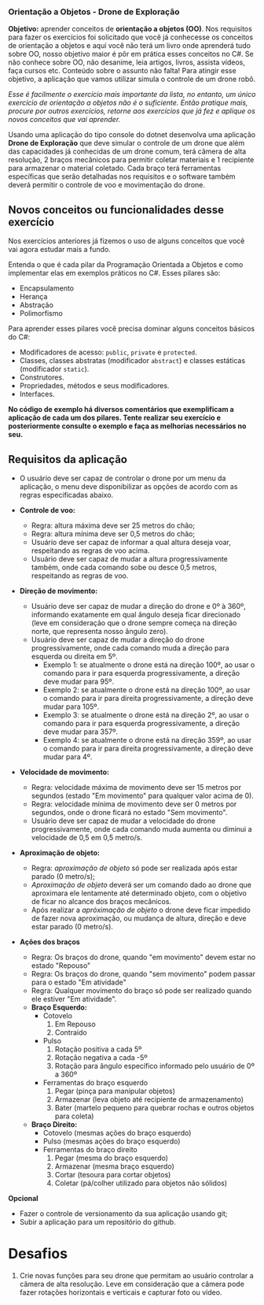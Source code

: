 ### Orientação a Objetos - Drone de Exploração

**Objetivo:** aprender conceitos de **orientação a objetos (OO)**.
Nos requisitos para fazer os exercícios foi solicitado que você já conhecesse os conceitos de orientação a objetos e aqui você não terá um livro onde aprenderá tudo sobre OO, nosso objetivo maior é pôr em prática esses conceitos no C#. Se não conhece sobre OO, não desanime, leia artigos, livros, assista vídeos, faça cursos etc. Conteúdo sobre o assunto não falta!
Para atingir esse objetivo, a aplicação que vamos utilizar simula o controle de um drone robô.

*Esse é facilmente o exercício mais importante da lista, no entanto, um único exercício de orientação a objetos não é o suficiente. Então pratique mais, procure por outros exercícios, retorne aos exercícios que já fez e aplique os novos conceitos que vai aprender.*

Usando uma aplicação do tipo console do dotnet desenvolva uma aplicação **Drone de Exploração** que deve simular o controle de um drone que além das capacidades já conhecidas de um drone comum, terá câmera de alta resolução, 2 braços mecânicos para permitir coletar materiais e 1 recipiente para armazenar o material coletado. Cada braço terá ferramentas específicas que serão detalhadas nos requisitos e o software também deverá permitir o controle de voo e movimentação do drone.

## Novos conceitos ou funcionalidades desse exercício

Nos exercícios anteriores já fizemos o uso de alguns conceitos que você vai agora estudar mais a fundo.

Entenda o que é cada pilar da Programação Orientada a Objetos e como implementar elas em exemplos práticos no C#. Esses pilares são:
- Encapsulamento
- Herança
- Abstração
- Polimorfismo

Para aprender esses pilares você precisa dominar alguns conceitos básicos do C#:
- Modificadores de acesso: `public`, `private` e `protected`.
- Classes, classes abstratas (modificador `abstract`) e classes estáticas (modificador `static`).
- Construtores.
- Propriedades, métodos e seus modificadores.
- Interfaces.

**No código de exemplo há diversos comentários que exemplificam a aplicação de cada um dos pilares. Tente realizar seu exercício e posteriormente consulte o exemplo e faça as melhorias necessários no seu.**

## Requisitos da aplicação

- O usuário deve ser capaz de controlar o drone por um menu da aplicação, o menu deve disponibilizar as opções de acordo com as regras especificadas abaixo.

- **Controle de voo:**
	- Regra: altura máxima deve ser 25 metros do chão;
	- Regra: altura mínima deve ser 0,5 metros do chão;
	- Usuário deve ser capaz de informar a qual altura deseja voar, respeitando as regras de voo acima.
	- Usuário deve ser capaz de mudar a altura progressivamente também, onde cada comando sobe ou desce 0,5 metros, respeitando as regras de voo.
	
- **Direção de movimento:**
	- Usuário deve ser capaz de mudar a direção do drone e 0º à 360º, informando exatamente em qual ângulo deseja ficar direcionado (leve em consideração que o drone sempre começa na direção norte, que representa nosso ângulo zero).
	- Usuário deve ser capaz de mudar a direção do drone progressivamente, onde cada comando muda a direção para esquerda ou direita em 5º.
		- Exemplo 1: se atualmente o drone está na direção 100º, ao usar o comando para ir para esquerda progressivamente, a direção deve mudar para 95º.
		- Exemplo 2: se atualmente o drone está na direção 100º, ao usar o comando para ir para direita progressivamente, a direção deve mudar para 105º.
		- Exemplo 3: se atualmente o drone está na direção 2º, ao usar o comando para ir para esquerda progressivamente, a direção deve mudar para 357º.
		- Exemplo 4: se atualmente o drone está na direção 359º, ao usar o comando para ir para direita progressivamente, a direção deve mudar para 4º.
		
- **Velocidade de movimento:**
	- Regra: velocidade máxima de movimento deve ser 15 metros por segundos (estado "Em movimento" para qualquer valor acima de 0).
	- Regra: velocidade mínima de movimento deve ser 0 metros por segundos, onde o drone ficará no estado "Sem movimento".
	- Usuário deve ser capaz de mudar a velocidade do drone progressivamente, onde cada comando muda aumenta ou diminui a velocidade de 0,5 em 0,5 metro/s.

- **Aproximação de objeto:**
	- Regra: *aproximação de objeto* só pode ser realizada após estar parado (0 metro/s);
	- *Aproximação de objeto* deverá ser um comando dado ao drone que aproximara ele lentamente até determinado objeto, com o objetivo de ficar no alcance dos braços mecânicos.
	- Após realizar a *apróximação de objeto* o drone deve ficar impedido de fazer nova aproximação, ou mudança de altura, direção e deve estar parado (0 metro/s).
	
- **Ações dos braços**
	- Regra: Os braços do drone, quando "em movimento" devem estar no estado "Repouso"
	- Regra: Os braços do drone, quando "sem movimento" podem passar para o estado "Em atividade"
	- Regra: Qualquer movimento do braço só pode ser realizado quando ele estiver "Em atividade".
	- **Braço Esquerdo:**
		- Cotovelo
			1. Em Repouso
			2. Contraído
		- Pulso
			1. Rotação positiva a cada 5º
			2. Rotação negativa a cada -5º
			3. Rotação para ângulo específico informado pelo usuário de 0º a 360º
		- Ferramentas do braço esquerdo
			1. Pegar (pinça para manipular objetos)
			2. Armazenar (leva objeto até recipiente de armazenamento)
			3. Bater (martelo pequeno para quebrar rochas e outros objetos para coleta)
	- **Braço Direito:**
		- Cotovelo (mesmas ações do braço esquerdo)
		- Pulso (mesmas ações do braço esquerdo)
		- Ferramentas do braço direito
			1. Pegar (mesma do braço esquerdo)
			2. Armazenar (mesma braço esquerdo)
			3. Cortar (tesoura para cortar objetos)
			4. Coletar (pá/colher utilizado para objetos não sólidos)

**Opcional**
- Fazer o controle de versionamento da sua aplicação usando git;
- Subir a aplicação para um repositório do github.

# Desafios

1. Crie novas funções para seu drone que permitam ao usuário controlar a câmera de alta resolução. Leve em consideração que a câmera pode fazer rotações horizontais e verticais e capturar foto ou vídeo.
